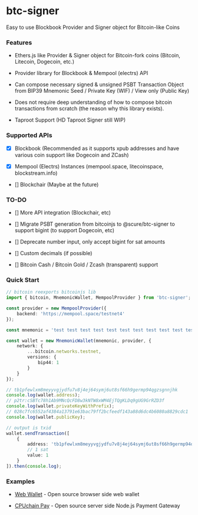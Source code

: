 # btc-signer

Easy to use Blockbook Provider and Signer object for Bitcoin-like Coins

### Features

- Ethers.js like Provider & Signer object for Bitcoin-fork coins (Bitcoin, Litecoin, Dogecoin, etc.)

- Provider library for Blockbook & Mempool (electrs) API

- Can compose necessary signed & unsigned PSBT Transaction Object from BIP39 Mnemonic Seed / Private Key (WIF) / View only (Public Key)

- Does not require deep understanding of how to compose bitcoin transactions from scratch (the reason why this library exists).

- Taproot Support (HD Taproot Signer still WIP)

### Supported APIs

- [x] Blockbook (Recommended as it supports xpub addresses and have various coin support like Dogecoin and ZCash)

- [x] Mempool (Electrs) Instances (mempool.space, litecoinspace, blockstream.info)

- [] Blockchair (Maybe at the future)

### TO-DO

- [] More API integration (Blockchair, etc)

- [] Migrate PSBT generation from bitcoinjs to @scure/btc-signer to support bigint (to support Dogecoin, etc)

- [] Deprecate number input, only accept bigint for sat amounts

- [] Custom decimals (if possible)

- [] Bitcoin Cash / Bitcoin Gold / Zcash (transparent) support

### Quick Start

```ts
// bitcoin reexports bitcoinjs lib
import { bitcoin, MnemonicWallet, MempoolProvider } from 'btc-signer';

const provider = new MempoolProvider({
    backend: 'https://mempool.space/testnet4'
});

const mnemonic = 'test test test test test test test test test test test junk';

const wallet = new MnemonicWallet(mnemonic, provider, {
    network: {
        ...bitcoin.networks.testnet,
        versions: {
            bip44: 1
        }
    }
});

// tb1pfewlxm8meyyvgjydfu7v8j4ej64symj6ut8sf66h9germp94qgzsgnnjhk
console.log(wallet.address);
// p2tr:cSBTc78h1Ab9MNcQcFD8w3kNTW8xWM4EjTQgKLDq9gUG9GrRZD3f
console.log(wallet.privateKeyWithPrefix);
// 028c7fc6552af4384a13791e63bac79ff2bcfeedf143a88d6dc4b6080a8829cdc1
console.log(wallet.publicKey);

// output is txid
wallet.sendTransaction([
    {
        address: 'tb1pfewlxm8meyyvgjydfu7v8j4ej64symj6ut8sf66h9germp94qgzsgnnjhk',
        // 1 sat
        value: 1
    }
]).then(console.log);
```

### Examples

- [Web Wallet](https://github.com/cpuchain/cpuchain-wallet) - Open source browser side web wallet

- [CPUchain Pay](https://github.com/cpuchain/cpuchain-pay) - Open source server side Node.js Payment Gateway
